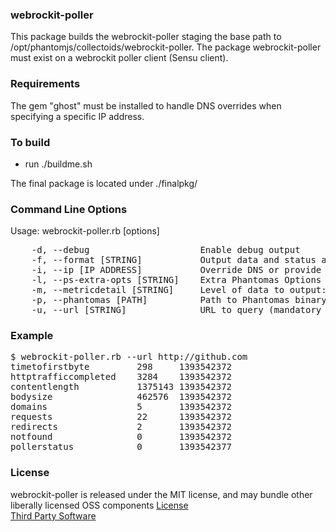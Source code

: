 ### webrockit-poller

This package builds the webrockit-poller staging the base path to /opt/phantomjs/collectoids/webrockit-poller.  The package webrockit-poller must exist on a webrockit poller client (Sensu client).

### Requirements

The gem "ghost" must be installed to handle DNS overrides when specifying a specific IP address.

### To build

   - run ./buildme.sh

The final package is located under ./finalpkg/

### Command Line Options

Usage: webrockit-poller.rb [options]
<pre>
    -d, --debug                     Enable debug output
    -f, --format [STRING]           Output data and status as plain(text/tsv) or json (default: plain)
    -i, --ip [IP ADDRESS]           Override DNS or provide IP for request (default: use dns)
    -l, --ps-extra-opts [STRING]    Extra Phantomas Options (default: no options) [eg -l 'debug' -l 'proxy=localhost']
    -m, --metricdetail [STRING]     Level of data to output: minimal, standard, verbose  (default: standard)
    -p, --phantomas [PATH]          Path to Phantomas binary (default: /opt/phantomjs/collectoids/phantomas/bin/phantomas.js)
    -u, --url [STRING]              URL to query (mandatory option)
</pre>

    

### Example
<pre>
$ webrockit-poller.rb --url http://github.com
timetofirstbyte         298     1393542372
httptrafficcompleted    3284    1393542372
contentlength           1375143 1393542372
bodysize                462576  1393542372
domains                 5       1393542372
requests                22      1393542372
redirects               2       1393542372
notfound                0       1393542372
pollerstatus            0       1393542377
</pre>

### License
   webrockit-poller is released under the MIT license, and may bundle other liberally licensed OSS components [License](LICENSE.txt)  
   [Third Party Software](third-party.txt)
